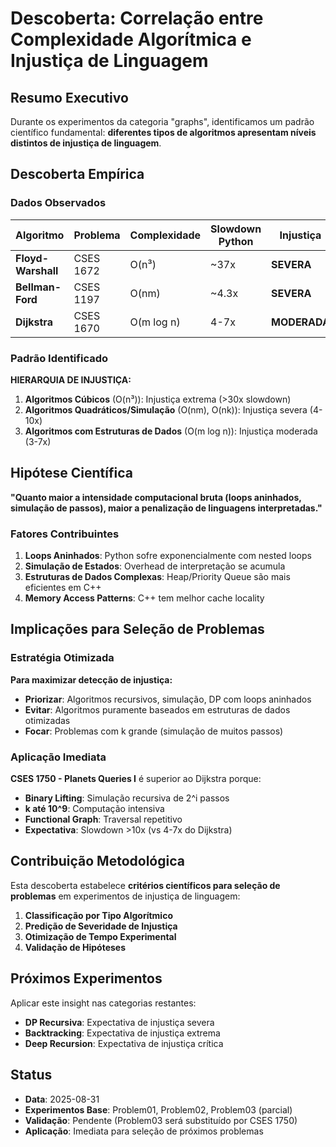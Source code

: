 # Descoberta: Correlação entre Complexidade Algorítmica e Injustiça de Linguagem

## Resumo Executivo

Durante os experimentos da categoria "graphs", identificamos um padrão científico fundamental: **diferentes tipos de algoritmos apresentam níveis distintos de injustiça de linguagem**.

## Descoberta Empírica

### Dados Observados

| Algoritmo | Problema | Complexidade | Slowdown Python | Injustiça |
|-----------|----------|--------------|-----------------|-----------|
| **Floyd-Warshall** | CSES 1672 | O(n³) | ~37x | **SEVERA** |
| **Bellman-Ford** | CSES 1197 | O(nm) | ~4.3x | **SEVERA** |
| **Dijkstra** | CSES 1670 | O(m log n) | 4-7x | **MODERADA** |

### Padrão Identificado

**HIERARQUIA DE INJUSTIÇA:**
1. **Algoritmos Cúbicos** (O(n³)): Injustiça extrema (>30x slowdown)
2. **Algoritmos Quadráticos/Simulação** (O(nm), O(nk)): Injustiça severa (4-10x)
3. **Algoritmos com Estruturas de Dados** (O(m log n)): Injustiça moderada (3-7x)

## Hipótese Científica

**"Quanto maior a intensidade computacional bruta (loops aninhados, simulação de passos), maior a penalização de linguagens interpretadas."**

### Fatores Contribuintes

1. **Loops Aninhados**: Python sofre exponencialmente com nested loops
2. **Simulação de Estados**: Overhead de interpretação se acumula
3. **Estruturas de Dados Complexas**: Heap/Priority Queue são mais eficientes em C++
4. **Memory Access Patterns**: C++ tem melhor cache locality

## Implicações para Seleção de Problemas

### Estratégia Otimizada

**Para maximizar detecção de injustiça:**
- **Priorizar**: Algoritmos recursivos, simulação, DP com loops aninhados
- **Evitar**: Algoritmos puramente baseados em estruturas de dados otimizadas
- **Focar**: Problemas com k grande (simulação de muitos passos)

### Aplicação Imediata

**CSES 1750 - Planets Queries I** é superior ao Dijkstra porque:
- **Binary Lifting**: Simulação recursiva de 2^i passos
- **k até 10^9**: Computação intensiva
- **Functional Graph**: Traversal repetitivo
- **Expectativa**: Slowdown >10x (vs 4-7x do Dijkstra)

## Contribuição Metodológica

Esta descoberta estabelece **critérios científicos para seleção de problemas** em experimentos de injustiça de linguagem:

1. **Classificação por Tipo Algorítmico**
2. **Predição de Severidade de Injustiça**
3. **Otimização de Tempo Experimental**
4. **Validação de Hipóteses**

## Próximos Experimentos

Aplicar este insight nas categorias restantes:
- **DP Recursiva**: Expectativa de injustiça severa
- **Backtracking**: Expectativa de injustiça extrema
- **Deep Recursion**: Expectativa de injustiça crítica

## Status

- **Data**: 2025-08-31
- **Experimentos Base**: Problem01, Problem02, Problem03 (parcial)
- **Validação**: Pendente (Problem03 será substituído por CSES 1750)
- **Aplicação**: Imediata para seleção de próximos problemas
